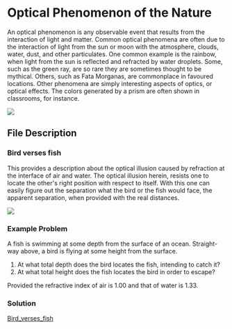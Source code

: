 # Optical Phenomenon of the Nature

An optical phenomenon is any observable event that results from the
interaction of light and matter. Common optical phenomena are often
due to the interaction of light from the sun or moon with the
atmosphere, clouds, water, dust, and other particulates. One
common example is the rainbow, when light from the sun is reflected and
refracted by water droplets. Some, such as the green ray, are so
rare they are sometimes thought to be mythical. Others, such as Fata
Morganas, are commonplace in favoured locations. Other phenomena are
simply interesting aspects of optics, or optical effects. The colors
generated by a prism are often shown in classrooms, for instance.
 
![](https://upload.wikimedia.org/wikipedia/commons/thumb/f/f7/Sun_halo_optical_phenomenon_edit.jpg/405px-Sun_halo_optical_phenomenon_edit.jpg)

## File Description

### Bird verses fish

This provides a description about the optical illusion caused by
refraction at the interface of air and water. The optical illusion
herein, resists one to locate the other's right position with respect to
itself. With this one can easily figure out the separation what the
bird or the fish would face, the apparent separation, when provided
with the real distances.

![](https://d10lpgp6xz60nq.cloudfront.net/physics_images/BMS_OBJ_XII_C08_E01_234_S01.png)

### Example Problem

A fish is swimming at some depth from the surface of an ocean. 
Straight-way above, a bird is flying at some height from the surface.

1. At what total depth does the bird locates the fish, intending to
   catch it?
1. At what total height does the fish locates the bird in order to
   escape?

Provided the refractive index of air is 1.00 and that of water is 1.33.

### Solution

[Bird_verses_fish](BvF.c)

